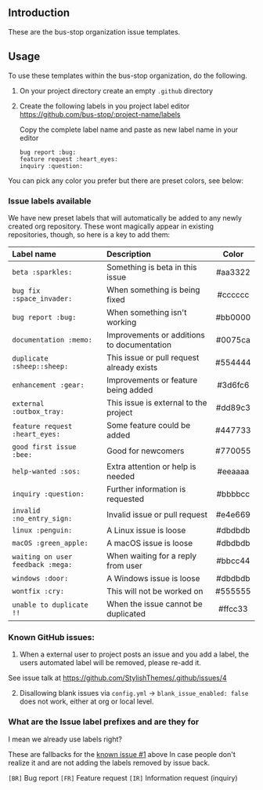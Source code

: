 ## Introduction

These are the bus-stop organization issue templates.


## Usage

To use these templates within the bus-stop organization, do the following.

1. On your project directory create an empty `.github` directory
2. Create the following labels in you project label editor
   https://github.com/bus-stop/:project-name/labels

   Copy the complete label name and paste as new label name in your editor

   `bug report :bug:`<br>
   `feature request :heart_eyes:`<br>
   `inquiry :question:`<br>

You can pick any color you prefer but there are preset colors, see below:

### Issue labels available

We have new preset labels that will automatically be added to any newly created org repository.
These wont magically appear in existing repositories, though, so here is a key to add them:


| Label name                        | Description                                | Color   |
| :-------------------------------- | :----------------------------------------- | :-----: |
| `beta :sparkles:`                 | Something is beta in this issue            | #aa3322 |
| `bug fix :space_invader:`         | When something is being fixed              | #cccccc |
| `bug report :bug:`                | When something isn't working               | #bb0000 |
| `documentation :memo:`            | Improvements or additions to documentation | #0075ca |
| `duplicate :sheep::sheep:`        | This issue or pull request already exists  | #554444 |
| `enhancement :gear:`              | Improvements or feature being added        | #3d6fc6 |
| `external :outbox_tray:`          | This issue is external to the project      | #dd89c3 |
| `feature request :heart_eyes:`    | Some feature could be added                | #447733 |
| `good first issue :bee:`          | Good for newcomers                         | #770055 |
| `help-wanted :sos:`               | Extra attention or help is needed          | #eeaaaa |
| `inquiry :question:`              | Further information is requested           | #bbbbcc |
| `invalid :no_entry_sign:`         | Invalid issue or pull request              | #e4e669 |
| `linux :penguin:`                 | A Linux issue is loose                     | #dbdbdb |
| `macOS :green_apple:`             | A macOS issue is loose                     | #dbdbdb |
| `waiting on user feedback :mega:` | When waiting for a reply from user         | #bbcc44 |
| `windows :door:`                  | A Windows issue is loose                   | #dbdbdb |
| `wontfix :cry:`                   | This will not be worked on                 | #555555 |
| `unable to duplicate !!`          | When the issue cannot be duplicated        | #ffcc33 |

### Known GitHub issues:

1. When a external user to project posts an issue and you add a label,
the users automated label will be removed, please re-add it.

See issue talk at https://github.com/StylishThemes/.github/issues/4

2. Disallowing blank issues via `config.yml` -> `blank_issue_enabled: false` does not work,
either at org or local level.

### What are the Issue label prefixes and are they for
I mean we already use labels right?

These are fallbacks for the [known issue #1](#known-github-issues) above
In case people don't realize it and are not adding the labels removed by issue back. 


`[BR]` Bug report
`[FR]` Feature request
`[IR]` Information request (inquiry)
